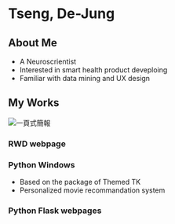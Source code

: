 # Tseng, De-Jung
## About Me
* A Neuroscrientist
* Interested in smart health product deveploing
* Familiar with data mining and UX design
  
## My Works
![一頁式簡報](https://github.com/user-attachments/assets/09946f21-a491-4c5a-8d18-649d68439766)

### RWD webpage

### Python Windows
* Based on the package of Themed TK
* Personalized movie recommandation system
#### 
### Python Flask webpages



